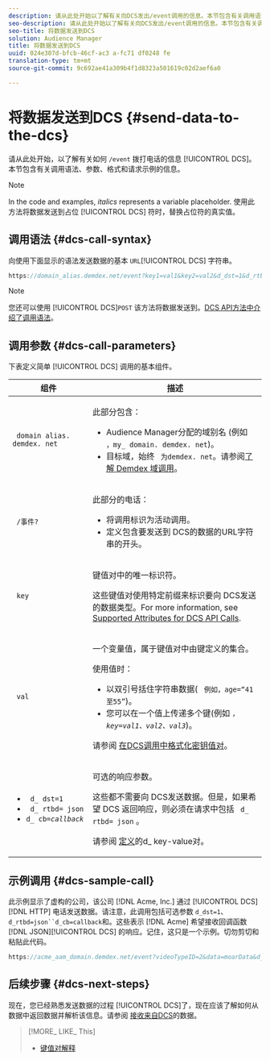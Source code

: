 ```yaml
---
description: 请从此处开始以了解有关向DCS发出/event调用的信息。本节包含有关调用语法、参数、格式和请求示例的信息。
seo-description: 请从此处开始以了解有关向DCS发出/event调用的信息。本节包含有关调用语法、参数、格式和请求示例的信息。
seo-title: 将数据发送到DCS
solution: Audience Manager
title: 将数据发送到DCS
uuid: 024e307d-bfcb-46cf-ac3 a-fc71 df0248 fe
translation-type: tm+mt
source-git-commit: 9c692ae41a309b4f1d8323a501619c02d2aef6a0

---
```



# 将数据发送到DCS {#send-data-to-the-dcs}

请从此处开始，以了解有关如何 `/event` 拨打电话的信息 [!UICONTROL DCS]。本节包含有关调用语法、参数、格式和请求示例的信息。

>[!NOTE]
>
>In the code and examples, *italics* represents a variable placeholder. 使用此方法将数据发送到占位 [!UICONTROL DCS] 符时，替换占位符的真实值。

## 调用语法 {#dcs-call-syntax}

向使用下面显示的语法发送数据的基本 `URL`[!UICONTROL DCS] 字符串。

```js
https://domain_alias.demdex.net/event?key1=val1&key2=val2&d_dst=1&d_rtbd=json&d_cb=callback
```

>[!NOTE]
>
>您还可以使用 [!UICONTROL DCS]`POST` 该方法将数据发送到。[DCS API方法中介绍了调用语法](../../../api/dcs-intro/dcs-api-reference/dcs-api-methods.md)。

## 调用参数 {#dcs-call-parameters}

下表定义简单 [!UICONTROL DCS] 调用的基本组件。

<table id="table_5F6A5B324EB848168543386516FBF384"> 
 <thead> 
  <tr> 
   <th colname="col1" class="entry"> 组件 </th> 
   <th colname="col2" class="entry"> 描述 </th> 
  </tr> 
 </thead>
 <tbody> 
  <tr> 
   <td colname="col1"> <p> <code> domain alias. demdex. net</code> </p> </td> 
   <td colname="col2"> <p>此部分包含： </p> <p> 
     <ul id="ul_3EDA9C7BA6794D06BCB07A75A9BD2372"> 
      <li id="li_74624CA78D6F4536A8164AE1FA1DECB9"><span class="keyword"> Audience Manager分配的域别名</span> (例如 <code> ，my_ domain. demdex. net</code>)。 </li> 
      <li id="li_08ABE91CA247403AA480B3FB4BEF83BA">目标域，始终 <code> 为demdex. net</code>。请参阅<a href="../../../reference/demdex-calls.md">了解 Demdex 域调用</a>。 </li> 
     </ul> </p> </td> 
  </tr> 
  <tr> 
   <td colname="col1"> <p> <code> /事件?</code> </p> </td> 
   <td colname="col2"> <p>此部分的电话： </p> <p> 
     <ul id="ul_6332444A305A4F12A7CBE471CA508516"> 
      <li id="li_1C5C111B2B0E4621B3FC0C20D6516041">将调用标识为活动调用。 </li> 
      <li id="li_DBCE9B1C70604A629ECD7AC0A9052198">定义包含要发送到 <span class="wintitle"> DCS</span>的数据的URL字符串的开头。 </li> 
     </ul> </p> </td> 
  </tr> 
  <tr> 
   <td colname="col1"> <p> <code> key</code> </p> </td> 
   <td colname="col2"> <p>键值对中的唯一标识符。 </p> <p>这些键值对使用特定前缀来标识要向 <span class="wintitle"> DCS发送的数据类型</span>。For more information, see <a href="../../../api/dcs-intro/dcs-api-reference/dcs-keys.md"> Supported Attributes for DCS API Calls</a>. </p> </td> 
  </tr> 
  <tr> 
   <td colname="col1"> <p> <code> val</code> </p> </td> 
   <td colname="col2"> <p>一个变量值，属于键值对中由键定义的集合。 </p> <p>使用值时： </p> <p> 
     <ul id="ul_624DC78759F74AD8920220058E54E083"> 
      <li id="li_091E5B4820EC4A93B775433E428E74AB">以双引号括住字符串数据( <code> 例如，age=“41至55”</code>)。 </li> 
      <li id="li_C558E3BA6EE34413BBBB962D4CD0D10E">您可以在一个值上传递多个键(例如 <i><code>，key</i>=<i>val1、val2、val3</i></code></i>)。 </i></li> 
     </ul> </p> <p>请参阅 <a href="../../../api/dcs-intro/dcs-api-reference/dcs-key-format.md"> 在DCS调用中格式化密钥值对</a>。 </p> </td>
  </tr> 
  <tr> 
   <td colname="col1"> <p> 
     <ul id="ul_36E2C1A0538D4D2C94DFC1335720A524"> 
      <li id="li_8902EED431CE4F0189A94868FA52DB1F"> <code> d_ dst=1</code> </li> 
      <li id="li_4B6B29499D444E31808DE0A9AA0442D0"> <code> d_ rtbd= json</code> </li> 
      <li id="li_3430CD0438604B83BE6437E6EC480816"> <code>d_ cb=<i>callback</i></code> </li>
     </ul> </p> </td> 
   <td colname="col2"> <p>可选的响应参数。 </p> <p> 这些都不需要向 <span class="wintitle"> DCS发送数据</span>。但是，如果希望 <span class="wintitle"> DCS</span> 返回响应，则必须在请求中包括 <code> d_ rtbd= json</code> 。 </p> <p>请参阅 <a href="../../../api/dcs-intro/dcs-api-reference/dcs-keys.md#d-attributes"> 定义</a>的d_ key-value对。 </p> </td> 
  </tr>
 </tbody>
</table>

## 示例调用 {#dcs-sample-call}

此示例显示了虚构的公司，该公司 [!DNL Acme, Inc.] 通过 [!UICONTROL DCS][!DNL HTTP] 电话发送数据。请注意，此调用包括可选参数 `d_dst=1`、 `d_rtbd=json``d_cb=callback`和。这些表示 [!DNL Acme] 希望接收回调函数 [!DNL JSON][!UICONTROL DCS] 的响应。记住，这只是一个示例。切勿剪切和粘贴此代码。

```js
https://acme_aam_domain.demdex.net/event?videoTypeID=2&data=moarData&d_dst=1&d_rtbd=json&d_cb=acme_callback
```

## 后续步骤 {#dcs-next-steps}

现在，您已经熟悉发送数据的过程 [!UICONTROL DCS]了，现在应该了解如何从数据中返回数据并解析该信息。请参阅 [接收来自DCS](../../../api/dcs-intro/dcs-event-calls/dcs-url-receive.md)的数据。

>[!MORE_ LIKE_ This]
>
>* [键值对解释](../../../reference/key-value-pairs-explained.md)

